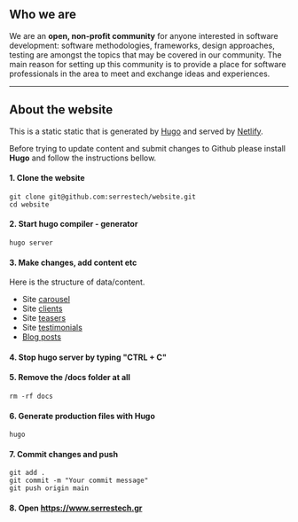 
## Who we are
We are an **open, non-profit community** for anyone interested in software development: software methodologies, frameworks, design approaches, testing are amongst the topics that may be covered in our community. The main reason for setting up this community is to provide a place for software professionals in the area to meet and exchange ideas and experiences.

---

## About the website

This is a static static that is generated by [Hugo](https://gohugo.io) and served by [Netlify](https://netlify.com).

Before trying to update content and submit changes to Github please install **Hugo** and follow the instructions bellow.

#### 1. Clone the website
```
git clone git@github.com:serrestech/website.git
cd website
```

#### 2. Start hugo compiler - generator
```
hugo server
```

#### 3. Make changes, add content etc

Here is the structure of data/content.

- Site [carousel](https://github.com/serrestech/website/tree/master/data/carousel)
- Site [clients](https://github.com/serrestech/website/tree/master/data/clients)
- Site [teasers](https://github.com/serrestech/website/tree/master/data/teasers)
- Site [testimonials](https://github.com/serrestech/website/tree/master/data/testimonials)
- [Blog posts](https://github.com/serrestech/website/tree/master/content/blog)

#### 4. Stop hugo server by typing "CTRL + C"

#### 5. Remove the /docs folder at all
```
rm -rf docs
```

#### 6. Generate production files with Hugo
```
hugo
```

#### 7. Commit changes and push
```
git add .
git commit -m "Your commit message"
git push origin main
```

#### 8. Open https://www.serrestech.gr
